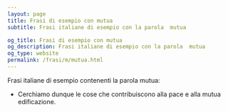 ```yaml
---
layout: page
title: Frasi di esempio con mutua 
subtitle: Frasi italiane di esempio con la parola  mutua

og_title: Frasi di esempio con mutua 
og_description: Frasi italiane di esempio con la parola  mutua
og_type: website
permalink: /frasi/m/mutua.html
---
```


Frasi italiane di esempio contenenti la parola mutua:


- Cerchiamo dunque le cose che contribuiscono alla pace e alla mutua edificazione.
